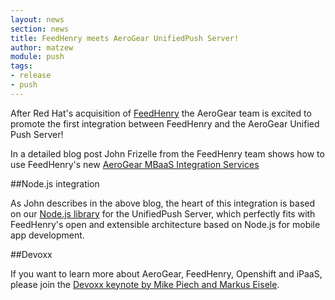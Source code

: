 ```yaml
---
layout: news
section: news
title: FeedHenry meets AeroGear UnifiedPush Server!
author: matzew
module: push
tags:
- release
- push
---
```



After Red Hat's acquisition of [FeedHenry](http://www.redhat.com/en/about/press-releases/red-hat-acquire-feedhenry-adds-enterprise-mobile-application-platform) the AeroGear team is excited to promote the first integration between FeedHenry and the AeroGear Unified Push Server!

In a detailed blog post John Frizelle from the FeedHenry team shows how to use FeedHenry's new [AeroGear MBaaS Integration Services](http://www.feedhenry.com/pushing-ahead-with-integrations/)


##Node.js integration

As John describes in the above blog, the heart of this integration is based on our [Node.js library](https://www.npmjs.org/package/unifiedpush-node-sender) for the UnifiedPush Server, which perfectly fits with FeedHenry's open and extensible architecture based on Node.js for mobile app development.


##Devoxx

If you want to learn more about AeroGear, FeedHenry, Openshift and iPaaS, please join the [Devoxx keynote by Mike Piech and Markus Eisele](http://cfp.devoxx.be/2014/talk/RHZ-8081/JBoss,%20Infinite%20Possibilities).